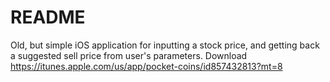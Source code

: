 # README #

Old, but simple iOS application for inputting a stock price, and getting back a suggested sell price from user's parameters.
Download https://itunes.apple.com/us/app/pocket-coins/id857432813?mt=8
